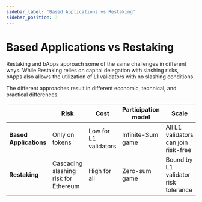 ```yaml
---
sidebar_label: 'Based Applications vs Restaking'
sidebar_position: 3
---
```


# Based Applications vs Restaking

Restaking and bApps approach some of the same challenges in different ways. While Restaking relies on capital delegation with slashing risks, bApps also allows the utilization of L1 validators with no slashing conditions.


The different approaches result in different economic, technical, and practical differences.


| | Risk | Cost | Participation model | Scale |
|---|---|---|---|---|
| **Based Applications** | Only on tokens | Low for L1 validators | Infinite-Sum game | All L1 validators can join risk-free |
| **Restaking** | Cascading slashing risk for Ethereum | High for all | Zero-sum game | Bound by L1 validator risk tolerance |


